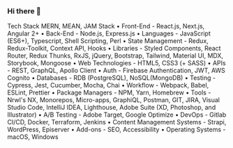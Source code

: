 ### Hi there 👋

Tech Stack MERN, MEAN, JAM Stack
• Front-End - React.js, Next.js, Angular 2+
• Back-End - Node.js, Express.js
• Languages - JavaScript (ES6+), Typescript, Shell Scripting, Perl
• State Management - Redux, Redux-Toolkit, Context API, Hooks
• Libraries - Styled Components, React Router, Redux Thunks, RxJS, jQuery,
Bootstrap, Tailwind, Material UI, MDX, Storybook, Mongoose
• Web Technologies - HTML5, CSS3 (+ SASS)
• APIs - REST, GraphQL, Apollo Client
• Auth - Firebase Authentication, JWT, AWS Cognito
• Databases - RDB (PostgreSQL), NoSQL(MongoDB)
• Testing - Cypress, Jest, Cucumber, Mocha, Chai
• Workflow - Webpack, Babel, ESLint, Prettier
• Package Managers - NPM, Yarn, Homebrew
• Tools - Nrwl's NX, Monorepos, Micro-apps, GraphiQL, Postman, GIT, JIRA,
Visual Studio Code, IntelliJ IDEA, Lighthouse, Adobe Suite (XD, Photoshop,
and Illustrator)
• A/B Testing - Adobe Target, Google Optimize
• DevOps - Gitlab CI/CD, Docker, Terraform, Jenkins
• Content Management Systems - Strapi, WordPress, Episerver • Add-ons - SEO, Accessibility
• Operating Systems - macOS, Windows

<!--
**nsdotorg/nsdotorg** is a ✨ _special_ ✨ repository because its `README.md` (this file) appears on your GitHub profile.

Here are some ideas to get you started:

- 🔭 I’m currently working on ...
- 🌱 I’m currently learning ...
- 👯 I’m looking to collaborate on ...
- 🤔 I’m looking for help with ...
- 💬 Ask me about ...
- 📫 How to reach me: ...
- 😄 Pronouns: ...
- ⚡ Fun fact: ...
-->

